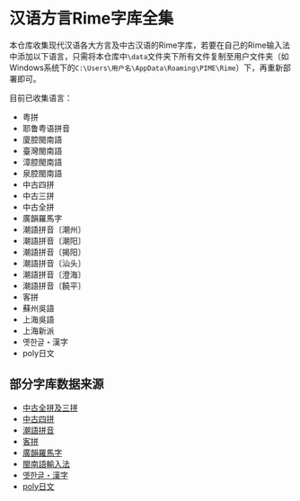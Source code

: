 # 汉语方言Rime字库全集

本仓库收集现代汉语各大方言及中古汉语的Rime字库，若要在自己的Rime输入法中添加以下语言，只需将本仓库中`\data`文件夹下所有文件复制至用户文件夹（如Windows系统下的`C:\Users\用户名\AppData\Roaming\PIME\Rime`）下，再重新部署即可。

目前已收集语言：

- 粤拼
- 耶鲁粤语拼音
- 廈腔閩南語
- 臺灣閩南語
- 漳腔閩南語
- 泉腔閩南語
- 中古四拼
- 中古三拼
- 中古全拼
- 廣韻羅馬字
- 潮語拼音〔潮州〕
- 潮語拼音〔潮阳〕
- 潮語拼音〔揭阳〕
- 潮語拼音〔汕头〕
- 潮語拼音〔澄海〕
- 潮語拼音〔饒平〕
- 客拼
- 蘇州吳語
- 上海吳語
- 上海新派
- 옛한글・漢字
- poly日文

## 部分字库数据来源

- [中古全拼及三拼](https://github.com/biopolyhedron/rime-middle-chinese)
- [中古四拼](https://github.com/inzoi/inzoi.github.io)
- [潮語拼音](https://github.com/Kahaani/dieghv)
- [客拼](https://pan.baidu.com/s/1gd1JtdT#list/path=%2F)
- [廣韻羅馬字](https://gist.github.com/lotem/3950485)
- [閩南語輸入法](https://pan.baidu.com/share/link?shareid=875603941&uk=1043098103)
- [옛한글・漢字](https://github.com/biopolyhedron/rime-qyeyshanglr-hanja)
- [poly日文](https://github.com/biopolyhedron/rime-jap-poly)